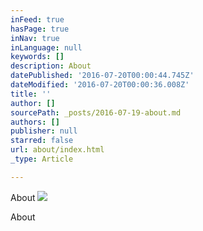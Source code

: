```yaml
---
inFeed: true
hasPage: true
inNav: true
inLanguage: null
keywords: []
description: About
datePublished: '2016-07-20T00:00:44.745Z'
dateModified: '2016-07-20T00:00:36.008Z'
title: ''
author: []
sourcePath: _posts/2016-07-19-about.md
authors: []
publisher: null
starred: false
url: about/index.html
_type: Article

---
```

About
![](https://the-grid-user-content.s3-us-west-2.amazonaws.com/ecfe5132-f9a5-4c60-acec-ba59b3f50297.jpg)

About